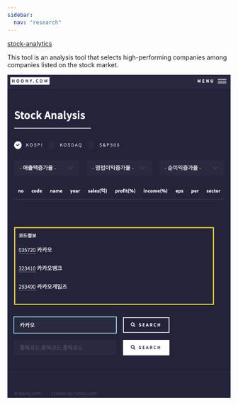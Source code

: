 ```yaml
---
sidebar:
  nav: "research"
---
```


[stock-analytics]()

This tool is an analysis tool that selects high-performing companies among companies listed on the stock market.

![analysis stock](/assets/images/stockanalytics/zimage_stock.png)

